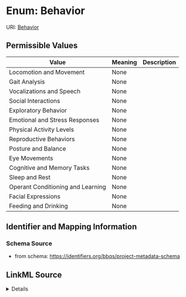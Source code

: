 # Enum: Behavior



URI: [Behavior](Behavior.md)

## Permissible Values

| Value | Meaning | Description |
| --- | --- | --- |
| Locomotion and Movement | None |  |
| Gait Analysis | None |  |
| Vocalizations and Speech | None |  |
| Social Interactions | None |  |
| Exploratory Behavior | None |  |
| Emotional and Stress Responses | None |  |
| Physical Activity Levels | None |  |
| Reproductive Behaviors | None |  |
| Posture and Balance | None |  |
| Eye Movements | None |  |
| Cognitive and Memory Tasks | None |  |
| Sleep and Rest | None |  |
| Operant Conditioning and Learning | None |  |
| Facial Expressions | None |  |
| Feeding and Drinking | None |  |









## Identifier and Mapping Information







### Schema Source


* from schema: https://identifiers.org/bbqs/project-metadata-schema






## LinkML Source

<details>
```yaml
name: behavior
from_schema: https://identifiers.org/bbqs/project-metadata-schema
rank: 1000
permissible_values:
  Locomotion and Movement:
    text: Locomotion and Movement
  Gait Analysis:
    text: Gait Analysis
  Vocalizations and Speech:
    text: Vocalizations and Speech
  Social Interactions:
    text: Social Interactions
  Exploratory Behavior:
    text: Exploratory Behavior
  Emotional and Stress Responses:
    text: Emotional and Stress Responses
  Physical Activity Levels:
    text: Physical Activity Levels
  Reproductive Behaviors:
    text: Reproductive Behaviors
  Posture and Balance:
    text: Posture and Balance
  Eye Movements:
    text: Eye Movements
  Cognitive and Memory Tasks:
    text: Cognitive and Memory Tasks
  Sleep and Rest:
    text: Sleep and Rest
  Operant Conditioning and Learning:
    text: Operant Conditioning and Learning
  Facial Expressions:
    text: Facial Expressions
  Feeding and Drinking:
    text: Feeding and Drinking

```
</details>

